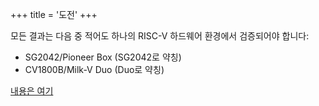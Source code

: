 +++
title = '도전'
+++

모든 결과는 다음 중 적어도 하나의 RISC-V 하드웨어 환경에서 검증되어야 합니다:

- SG2042/Pioneer Box (SG2042로 약칭)
- CV1800B/Milk-V Duo (Duo로 약칭)

[내용은 여기](../introduction/)
